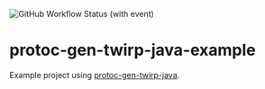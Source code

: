 ![GitHub Workflow Status (with event)](https://img.shields.io/github/actions/workflow/status/ngyewch/protoc-gen-twirp-java/build.yml)

# protoc-gen-twirp-java-example

Example project using [protoc-gen-twirp-java](https://github.com/ngyewch/protoc-gen-twirp-java).
